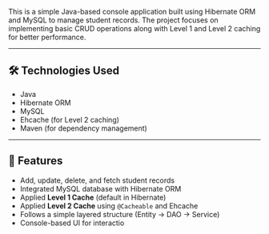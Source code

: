 This is a simple Java-based console application built using Hibernate ORM and MySQL to manage student records. The project focuses on implementing basic CRUD operations along with Level 1 and Level 2 caching for better performance.

---

## 🛠️ Technologies Used

- Java
- Hibernate ORM
- MySQL
- Ehcache (for Level 2 caching)
- Maven (for dependency management)

---

## 📌 Features

- Add, update, delete, and fetch student records
- Integrated MySQL database with Hibernate ORM
- Applied **Level 1 Cache** (default in Hibernate)
- Applied **Level 2 Cache** using `@Cacheable` and Ehcache
- Follows a simple layered structure (Entity → DAO → Service)
- Console-based UI for interactio
